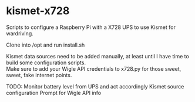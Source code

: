 # kismet-x728
Scripts to configure a Raspberry Pi with a X728 UPS to use Kismet for wardriving.

Clone into /opt and run install.sh

Kismet data sources need to be added manually, at least until I have time to build some configuration scripts.  
Make sure to add your Wigle API credentials to x728.py for those sweet, sweet, fake internet points.

TODO:
Monitor battery level from UPS and act accordingly
Kismet source configuration
Prompt for Wigle API info
